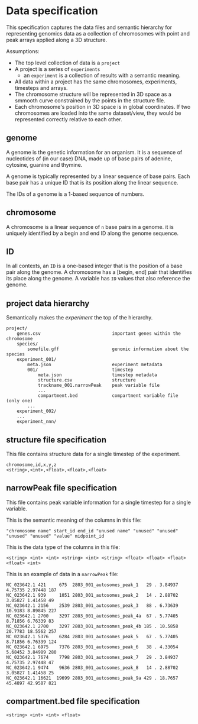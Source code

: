 # Data specification

This specification captures the data files and semantic hierarchy for representing genomics data as a collection of chromosomes with point and peak arrays applied along a 3D structure.

Assumptions:
- The top level collection of data is a `project`
- A project is a series of `experiments` 
    - an `experiment` is a collection of results with a semantic meaning.
- All data within a project has the same chromosomes, experiments, timesteps and arrays.
- The chromosome structure will be represented in 3D space as a smmooth curve constrained by the points in the structure file.
- Each chromosome's position in 3D space is in global coordinates. If two chromosomes are loaded into the same dataset/view, they would be represented correctly relative to each other.


## genome

A genome is the genetic information for an organism. It is a sequence of nucleotides of
(in our case) DNA, made up of base pairs of adenine, cytosine, guanine and thymine.

A genome is typically represented by a linear sequence of base pairs. Each base pair has
a unique ID that is its position along the linear sequence.

The IDs of a genome is a 1-based sequence of numbers.

## chromosome

A chromosome is a linear sequence of `n` base pairs in a genome. it is uniquely identified
by a begin and end ID along the genome sequence.

## ID

In all contexts, an `ID` is a one-based integer that is the position of a base pair along
the genome. A chromosome has a [begin, end] pair that identifies its place along the
genome. A variable has `ID` values that also reference the genome. 

## project data hierarchy 

Semantically makes the *experiment* the top of the hierarchy.

```
project/
    genes.csv                           important genes within the chromosome
    species/
        somefile.gff                    genomic information about the species
    experiment_001/
        meta.json                       experiment metadata
        001/                            timestep
            meta.json                   timestep metadata
            structure.csv               structure
            trackname_001.narrowPeak    peak variable file
            ...
            compartment.bed             compartment variable file (only one)
        ...
    experiment_002/
    ...
    experiment_nnn/
```

## structure file specification

This file contains structure data for a single timestep of the experiment. 

```
chromosome,id,x,y,z
<string>,<int>,<float>,<float>,<float>
```


## narrowPeak file specification

This file contains peak variable information for a single timestep for a single variable.

This is the semantic meaning of the columns in this file:

```
"chromosome name" start_id end_id "unused name" "unused" "unused" "unused" "unused" "value" midpoint_id
```

This is the data type of the columns in this file:

```
<string> <int> <int> <string> <int> <string> <float> <float> <float> <float> <int>
```

This is an example of data in a `narrowPeak` file:

```
NC_023642.1 421     675  2803_001_autosomes_peak_1   29 . 3.84937 4.75735 2.97448 187
NC_023642.1 939     1051 2803_001_autosomes_peak_2   14 . 2.88702 3.05827 1.41458 49
NC_023642.1 2156    2539 2803_001_autosomes_peak_3   88 . 6.73639 10.9183 8.89845 227
NC_023642.1 2700    3297 2803_001_autosomes_peak_4a  67 . 5.77405 8.71856 6.76339 83
NC_023642.1 2700    3297 2803_001_autosomes_peak_4b 185 . 10.5858 20.7783 18.5562 257
NC_023642.1 5376    6284 2803_001_autosomes_peak_5   67 . 5.77405 8.71856 6.76339 124
NC_023642.1 6975    7376 2803_001_autosomes_peak_6   38 . 4.33054 5.68452 3.84989 280
NC_023642.1 7674    7798 2803_001_autosomes_peak_7   29 . 3.84937 4.75735 2.97448 47
NC_023642.1 9474    9636 2803_001_autosomes_peak_8   14 . 2.88702 3.05827 1.41458 25
NC_023642.1 16621  19699 2803_001_autosomes_peak_9a 429 . 18.7657 45.4897 42.9587 821
```

## compartment.bed file specification

```
<string> <int> <int> <float>
```
